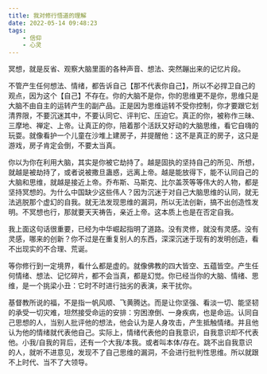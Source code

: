 ```yaml
---
title: 我对修行悟道的理解
date: 2022-05-14 09:48:23
tags:
    - 信仰
    - 心灵
---
```

冥想，就是反省、观察大脑里面的各种声音、想法、突然蹦出来的记忆片段。



不管产生任何想法、情绪，都告诉自己【那不代表你自己】，所以不必捍卫自己的观点，因为这个【自己】不存在。你的大脑不是你，你的思维更不是你，思维只是大脑不由自主的运转产生的副产品。正是因为思维运转不受你控制，你才要跟它划清界限，不要沉迷其中，不要认同它、评判它、压迫它。真正的你，被称作三昧、三摩地、禅定、上帝。让真正的你，陪着那个活跃又好动的大脑思维，看它自嗨的玩耍。就像看护一个儿童在沙堆上建房子，并提醒他：这不是真正的房子，这只是游戏，房子肯定会倒，不要太当真。



你以为你在利用大脑，其实是你被它劫持了。越是固执的坚持自己的所见、所想，就越是被劫持了，或者说被撒旦蛊惑，远离上帝。越是能放得下，能不认同自己的大脑和思维，就越是接近上帝。乔布斯、马斯克、比尔盖茨等等伟大的人物，都是坚持冥想的。为什么中国缺少这些伟人？因为沉迷于对自己大脑思维的认同，就无法逃脱那个虚幻的自我。就无法发现思维的漏洞，所以无法创新，搞不出创造性发明。不冥想也行，那就要天天祷告，亲近上帝。这本质上也是在否定自我。



我上面这句话很重要，已经为中华崛起指明了道路。没有灵修，就没有灵感。没有灵感，哪来的创新？你不过是在重复别人的东西，深深沉迷于现有的发明创造，看不出现实的不合理、荒诞。

等你修行到一定境界，看什么都是虚的。就像佛教的四大皆空、五蕴皆空。产生任何情绪、想法、记忆碎片，都不会当真，都是幻觉。你已经当你的大脑、情绪、思维，是一个挑梁小丑：它时不时进行拙劣的表演，来干扰你。



基督教所说的福，不是指一帆风顺、飞黄腾达。而是让你坚强、看淡一切、能坚韧的承受一切灾难，坦然接受命运的安排：穷困潦倒、一身疾病，也是命运。认同自己思想的人，当别人批评他的想法，他会认为是人身攻击，产生抵触情绪。并且他认为他的情绪就代表他自己。实际上，情绪代表他的自我意识，自我意识却不代表他。小我/自我的背后，还有一个大我/本我。或者叫本体/存在。跳不出自我意识的人，就听不进意见，发现不了自己思维的漏洞，不会进行批判性思维。所以就跟不上时代、当不了大领导。